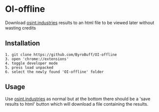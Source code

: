 # OI-offline
Download [osint.industries](https://osint.industries) results to an html file to be viewed later without wasting credits

## Installation
```
1. git clone https://github.com/ByroBuff/OI-offline
3. open 'chrome://extensions'
4. toggle developer mode
5. press load unpacked
6. select the newly found 'OI-offline' folder
```

## Usage
Use [osint.industries](https://osint.industries) as normal but at the bottom there should be a 'save results to html' button which will download a file containing the results.
